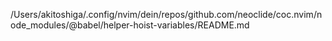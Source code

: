 /Users/akitoshiga/.config/nvim/dein/repos/github.com/neoclide/coc.nvim/node_modules/@babel/helper-hoist-variables/README.md
